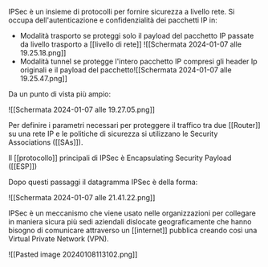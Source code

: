 IPSec è un insieme di protocolli per fornire sicurezza a livello rete.
Si occupa dell'autenticazione e confidenzialità dei pacchetti IP in:
-  Modalità trasporto se proteggi solo il payload del pacchetto IP passate da livello trasporto a [[livello di rete]] ![[Schermata 2024-01-07 alle 19.25.18.png]]
- Modalità tunnel se protegge l'intero pacchetto IP compresi gli header Ip originali e il payload del pacchetto![[Schermata 2024-01-07 alle 19.25.47.png]]

Da un punto di vista più ampio:

![[Schermata 2024-01-07 alle 19.27.05.png]]

Per definire i parametri necessari per proteggere il traffico tra due [[Router]] su una rete IP e le politiche di sicurezza si utilizzano le Security Associations ([[SAs]]).

Il [[protocollo]] principali di IPSec è Encapsulating Security Payload ([[ESP]])

Dopo questi passaggi il datagramma IPSec è della forma:

![[Schermata 2024-01-07 alle 21.41.22.png]]

IPSec è un meccanismo che viene usato nelle organizzazioni per collegare in maniera sicura più sedi aziendali dislocate geograficamente che hanno bisogno di comunicare attraverso un [[internet]] pubblica creando così una Virtual Private Network (VPN).

![[Pasted image 20240108113102.png]]